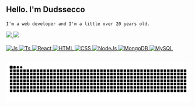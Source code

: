 ## Hello. I'm Dudssecco 

```
I'm a web developer and I'm a little over 20 years old. 
```
<div>
    <a href="https://github.com/dudssecco">
    <img heigth="180em" src="https://github-readme-streak-stats.herokuapp.com/?user=dudssecco&theme=tokyonight&hide_border=true" />
    <img heigth="150em" src="https://github-readme-stats.vercel.app/api/top-langs/?username=dudssecco&theme=tokyonight&hide_border=true&include_all_commits=false&count_private=false&layout=compact" />
</div>

<div style="display: inline_block"><br>
    <img align="center" alt="Js" heigth="30" width="40" src="https://cdn.jsdelivr.net/gh/devicons/devicon@latest/icons/javascript/javascript-plain.svg" />
    <img align="center" alt="Ts" heigth="30" width="40" src="https://cdn.jsdelivr.net/gh/devicons/devicon@latest/icons/typescript/typescript-plain.svg" />
    <img align="center" alt="React" heigth="30" width="40" src="https://cdn.jsdelivr.net/gh/devicons/devicon@latest/icons/react/react-original.svg" />
    <img align="center" alt="HTML" heigth="30" width="40" src="https://cdn.jsdelivr.net/gh/devicons/devicon@latest/icons/html5/html5-original.svg" />
    <img align="center" alt="CSS" heigth="30" width="40" src="https://cdn.jsdelivr.net/gh/devicons/devicon@latest/icons/css3/css3-original.svg" />
    <img align="center" alt="NodeJs" heigth="30" width="40" src="https://cdn.jsdelivr.net/gh/devicons/devicon@latest/icons/nodejs/nodejs-original.svg" />
    <img align="center" alt="MongoDB" heigth="30" width="40" src="https://cdn.jsdelivr.net/gh/devicons/devicon@latest/icons/mongodb/mongodb-original.svg" />
    <img align="center" alt="MySQL" heigth="30" width="40" src="https://cdn.jsdelivr.net/gh/devicons/devicon@latest/icons/mysql/mysql-original.svg" />
</div>

##

<picture>
  <source media="(prefers-color-scheme: dark)" srcset="https://raw.githubusercontent.com/dudssecco/dudssecco/output/github-contribution-grid-snake-dark.svg">
  <source media="(prefers-color-scheme: light)" srcset="https://raw.githubusercontent.com/dudssecco/dudssecco/output/github-contribution-grid-snake.svg">
  <img alt="github contribution grid snake animation" src="https://raw.githubusercontent.com/dudssecco/dudssecco/output/github-contribution-grid-snake.svg">
</picture>
